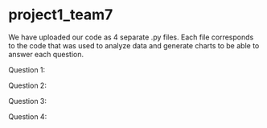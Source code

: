 # project1_team7
We have uploaded our code as 4 separate .py files. Each file corresponds to the code that was used to analyze data and generate charts to be able to answer each question.

Question 1:

Question 2:

Question 3:

Question 4:
